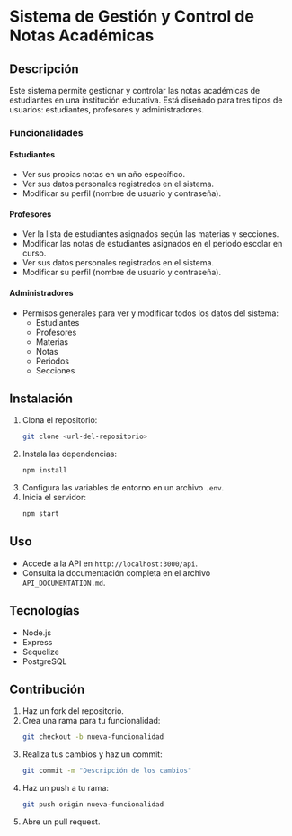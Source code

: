 # Sistema de Gestión y Control de Notas Académicas

## Descripción
Este sistema permite gestionar y controlar las notas académicas de estudiantes en una institución educativa. Está diseñado para tres tipos de usuarios: estudiantes, profesores y administradores.

### Funcionalidades

#### **Estudiantes**
- Ver sus propias notas en un año específico.
- Ver sus datos personales registrados en el sistema.
- Modificar su perfil (nombre de usuario y contraseña).

#### **Profesores**
- Ver la lista de estudiantes asignados según las materias y secciones.
- Modificar las notas de estudiantes asignados en el periodo escolar en curso.
- Ver sus datos personales registrados en el sistema.
- Modificar su perfil (nombre de usuario y contraseña).

#### **Administradores**
- Permisos generales para ver y modificar todos los datos del sistema:
  - Estudiantes
  - Profesores
  - Materias
  - Notas
  - Periodos
  - Secciones

## Instalación
1. Clona el repositorio:
   ```bash
   git clone <url-del-repositorio>
   ```
2. Instala las dependencias:
   ```bash
   npm install
   ```
3. Configura las variables de entorno en un archivo `.env`.
4. Inicia el servidor:
   ```bash
   npm start
   ```

## Uso
- Accede a la API en `http://localhost:3000/api`.
- Consulta la documentación completa en el archivo `API_DOCUMENTATION.md`.

## Tecnologías
- Node.js
- Express
- Sequelize
- PostgreSQL

## Contribución
1. Haz un fork del repositorio.
2. Crea una rama para tu funcionalidad:
   ```bash
   git checkout -b nueva-funcionalidad
   ```
3. Realiza tus cambios y haz un commit:
   ```bash
   git commit -m "Descripción de los cambios"
   ```
4. Haz un push a tu rama:
   ```bash
   git push origin nueva-funcionalidad
   ```
5. Abre un pull request.
